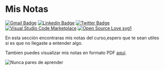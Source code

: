 # Mis Notas

[![Gmail Badge](https://img.shields.io/badge/-eliaz.bobadilladev@gmail.com-c14438?style=flat&logo=Gmail&logoColor=white&link=mailto:eliaz.bobadilladev@gmail.com)](mailto:eliaz.bobadilladev@gmail.com)
[![Linkedin Badge](https://img.shields.io/badge/-EliazBobadilla-0072b1?style=flat&logo=Linkedin&logoColor=white&link=https://www.linkedin.com/in/EliazNobadilla/)](https://www.linkedin.com/in/eliazbobadilla/)
[![Twitter Badge](https://img.shields.io/badge/-@EliazBobadilla-00acee?style=flat&logo=twitter&logoColor=white&link=https://twitter.com/@EliazBobadilla/)](https://www.twitter.com/@EliazBobadilla/)
[![Visual Studio Code Marketplace](https://img.shields.io/badge/Marketplace-VS-brightgreen)](https://marketplace.visualstudio.com/publishers/EliazBobadilla)
[![Open Source Love svg1](https://badges.frapsoft.com/os/v1/open-source.svg?v=103)](https://opensource.org/)

En esta sección encontraras mis notas del curso,espero que te sean utiles si es
que no llegaste a entender algo.

Tambien puedes visualizar mis notas en formato PDF [aquí](./Libro.pdf).

![Nunca pares de aprender](https://media-exp1.licdn.com/dms/image/C561BAQGPbpBagNdVzg/company-background_10000/0?e=2159024400&v=beta&t=ts0yG3Y61n2HOHfhLafGWfJTx2aspBS5a_KZkIJepuI)
